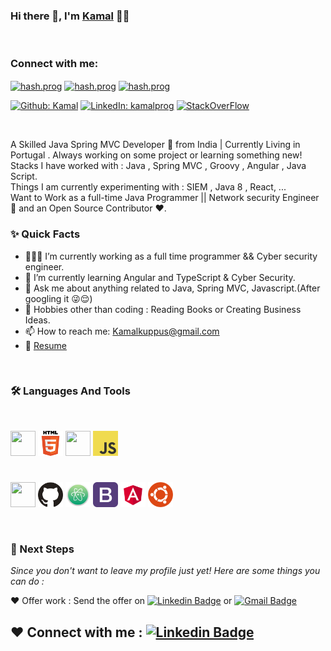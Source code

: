 ### Hi there 👋, I'm [Kamal](https://github.com/thekamalakannan) 👨‍💻

<br/>
<!-- Social Media Handles -->

<h3 align="left">Connect with me:</h3>  
<p align="left">
<a href="https://github.com/thekamalakannan" target="blank"><img align="center" src="https://cdn.jsdelivr.net/npm/simple-icons@3.0.1/icons/github.svg" alt="hash.prog" height="30" width="40" /></a>
<a href="https://stackoverflow.com/users/3759359/kamal-kannan" target="blank"><img align="center" src="https://cdn.jsdelivr.net/npm/simple-icons@3.0.1/icons/stackoverflow.svg" alt="hash.prog" height="30" width="40" /></a>
<a href="https://www.linkedin.com/in/kamalakannankuppusamy/" target="blank"><img align="center" src="https://cdn.jsdelivr.net/npm/simple-icons@3.0.1/icons/linkedin.svg" alt="hash.prog" height="30" width="40" /></a>
  
<!-- Social Media Banners -->
  
<a href="https://github.com/thekamalakannan" target="_blank"> ![Github: Kamal](https://img.shields.io/badge/GitHub-100000?style=plastic&logo=github)</a>
<a href="https://www.linkedin.com/in/kamalakannankuppusamy/">![LinkedIn: kamalprog](https://img.shields.io/badge/-LinkedIn-0e76a8?style=plastic&logo=linkedIn)</a>
<a href="https://stackoverflow.com/users/3759359/kamal-kannan" target="_blank"> ![StackOverFlow](https://img.shields.io/badge/Stack_Overflow-FE7A16?style=plastic&logo=stack-overflow&logoColor=white)</a>

<br />

<p>
A Skilled Java Spring MVC Developer 🚀 from India | Currently Living in Portugal . Always working on some project or learning something new!
<br/>
Stacks I have worked with : Java , Spring MVC , Groovy , Angular , Java Script.
<br/>  
Things I am currently experimenting with : SIEM , Java 8 , React, ...
<br/>
Want to Work as a full-time Java Programmer || Network security Engineer 💸 and an Open Source Contributor ❤️.
</p>


### ✨ Quick Facts

- 👨🏽‍💻 I’m currently working as a full time programmer && Cyber security engineer.
- 🌱 I’m currently learning Angular and TypeScript & Cyber Security.
- 💬 Ask me about anything related to Java, Spring MVC, Javascript.(After googling it 😜😌)
- 🎿 Hobbies other than coding : Reading Books or Creating Business Ideas.
- 📫 How to reach me: Kamalkuppus@gmail.com
- 📝 [Resume](https://drive.google.com/file/d/1OnqLS64h87On-uq26sbWsI8bjNnWF7Za/view?usp=sharing)

<br/>


### 🛠 Languages And Tools

<br/>

<code><img height="40" width="40" src="https://images.vexels.com/media/users/3/166401/isolated/preview/b82aa7ac3f736dd78570dd3fa3fa9e24-java-programming-language-icon-by-vexels.png"></code>
<code><img height="40" width="40" src="https://raw.githubusercontent.com/github/explore/80688e429a7d4ef2fca1e82350fe8e3517d3494d/topics/html/html.png"></code>
<code><img height="40" width="40" src="https://cdn.iconscout.com/icon/free/png-256/css-131-722685.png"></code>
<code><img height="40" width="40" src="https://raw.githubusercontent.com/github/explore/80688e429a7d4ef2fca1e82350fe8e3517d3494d/topics/javascript/javascript.png"></code>

#

<code><img height="40" width="40" src="https://upload.wikimedia.org/wikipedia/commons/thumb/3/3f/Git_icon.svg/1024px-Git_icon.svg.png"></code>
<code><img height="40" width="40" src="https://raw.githubusercontent.com/github/explore/80688e429a7d4ef2fca1e82350fe8e3517d3494d/topics/github-api/github-api.png"></code>
<code><img height="40" width="40" src="https://raw.githubusercontent.com/github/explore/80688e429a7d4ef2fca1e82350fe8e3517d3494d/topics/atom/atom.png"></code>
<code><img height="40" width="40" src="https://raw.githubusercontent.com/github/explore/80688e429a7d4ef2fca1e82350fe8e3517d3494d/topics/bootstrap/bootstrap.png"></code>
<code><img height="40" width="40" src="https://raw.githubusercontent.com/github/explore/80688e429a7d4ef2fca1e82350fe8e3517d3494d/topics/angular/angular.png"></code>
<code><img height="40" width="40" src="https://raw.githubusercontent.com/github/explore/80688e429a7d4ef2fca1e82350fe8e3517d3494d/topics/ubuntu/ubuntu.png"></code>


<br/>



### 👣 Next Steps

_Since you don't want to leave my profile just yet! Here are some things you can do :_

❤️ Offer work : Send the offer on [![Linkedin Badge](https://img.shields.io/badge/-Kamal_Kuppus-blue?style=flat-square&logo=Linkedin&logoColor=white&link=www.linkedin.com/in/kamalakannankuppusamy)](www.linkedin.com/in/kamalakannankuppusamy)
or [![Gmail Badge](https://img.shields.io/badge/-kamalkuppus@gmail.com-c14438?style=flat-square&logo=Gmail&logoColor=white&link=mailto:kamalkuppus@gmail.com)](mailto:kamalkuppus@gmail.com)


❤️ Connect with me : [![Linkedin Badge](https://img.shields.io/badge/-kamal-blue?style=flat-square&logo=Linkedin&logoColor=white&link=www.linkedin.com/in/kamalakannankuppusamy)](www.linkedin.com/in/kamalakannankuppusamy)
----
